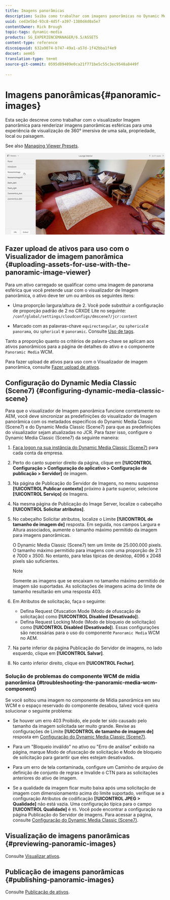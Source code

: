```yaml
---
title: Imagens panorâmicas
description: Saiba como trabalhar com imagens panorâmicas no Dynamic Media.
uuid: ced3e5bd-93c8-4d5f-a397-1380d4d0a5e7
contentOwner: Rick Brough
topic-tags: dynamic-media
products: SG_EXPERIENCEMANAGER/6.5/ASSETS
content-type: reference
discoiquuid: 632a9074-b747-49a1-a57d-1f42bba1f4e9
docset: aem65
translation-type: tm+mt
source-git-commit: 0595d89409e0ca21f771be5c55c3ec9548a8449f

---
```



# Imagens panorâmicas{#panoramic-images}

Esta seção descreve como trabalhar com o visualizador Imagem panorâmica para renderizar imagens panorâmicas esféricas para uma experiência de visualização de 360° imersiva de uma sala, propriedade, local ou paisagem.

See also [Managing Viewer Presets](/help/assets/managing-viewer-presets.md).

![panoramic-image2](assets/panoramic-image2.png)

## Fazer upload de ativos para uso com o Visualizador de imagem panorâmica {#uploading-assets-for-use-with-the-panoramic-image-viewer}

Para um ativo carregado se qualificar como uma imagem de panorama esférica que você pretende usar com o visualizador de Imagem panorâmica, o ativo deve ter um ou ambos os seguintes itens:

* Uma proporção largura/altura de 2.
Você pode substituir a configuração de proporção padrão de 2 no CRXDE Lite no seguinte:
   `/conf/global/settings/cloudconfigs/dmscene7/jcr:content`

* Marcado com as palavras-chave `equirectangular`, ou `spherical`e `panorama`, ou `spherical` e `panoramic`. Consulte [Uso de tags](/help/sites-authoring/tags.md).

Tanto a proporção quanto os critérios de palavra-chave se aplicam aos ativos panorâmicos para a página de detalhes do ativo e o componente `Panoramic Media` WCM.

Para fazer upload de ativos para uso com o Visualizador de imagem panorâmica, consulte [Fazer upload de ativos](/help/assets/managing-assets-touch-ui.md#uploading-assets).

## Configuração do Dynamic Media Classic (Scene7) {#configuring-dynamic-media-classic-scene}

Para que o visualizador de Imagem panorâmica funcione corretamente no AEM, você deve sincronizar as predefinições do visualizador de Imagem panorâmica com os metadados específicos do Dynamic Media Classic (Scene7) e do Dynamic Media Classic (Scene7) para que as predefinições do visualizador sejam atualizadas no JCR. Para fazer isso, configure o Dynamic Media Classic (Scene7) da seguinte maneira:

1. [Faça logon na sua instância do Dynamic Media Classic (Scene7)](https://www.adobe.com/marketing-cloud/experience-manager/scene7-login.html) para cada conta da empresa.

1. Perto do canto superior direito da página, clique em **[!UICONTROL Configuração > Configuração do aplicativo > Configuração de publicação > Servidor]** de imagem.
1. Na página de Publicação do Servidor de Imagens, no menu suspenso **[!UICONTROL Publicar contexto]** próximo à parte superior, selecione **[!UICONTROL Serviço]** de Imagens.

1. Na mesma página de Publicação do Image Server, localize o cabeçalho **[!UICONTROL Solicitar atributos]**.
1. No cabeçalho Solicitar atributos, localize o Limite **[!UICONTROL de tamanho de imagem de]** resposta. Em seguida, nos campos Largura e Altura associados, aumente o tamanho máximo permitido da imagem para imagens panorâmicas.

   O Dynamic Media Classic (Scene7) tem um limite de 25.000.000 pixels. O tamanho máximo permitido para imagens com uma proporção de 2:1 é 7000 x 3500. No entanto, para telas típicas de desktop, 4096 x 2048 pixels são suficientes.

   >[!NOTE]
   >
   >Somente as imagens que se encaixam no tamanho máximo permitido de imagem são suportadas. As solicitações de imagens acima do limite de tamanho resultarão em uma resposta 403.

1. Em Atributos de solicitação, faça o seguinte:

   * Defina Request Ofuscation Mode (Modo de ofuscação de solicitação) como **[!UICONTROL Disabled (Desativado]**).
   * Defina Request Locking Mode (Modo de bloqueio de solicitação) como **[!UICONTROL Disabled (Desativado]**).
   Essas configurações são necessárias para o uso do componente `Panoramic Media` WCM no AEM.

1. Na parte inferior da página Publicação do Servidor de imagens, no lado esquerdo, clique em **[!UICONTROL Salvar]**.

1. No canto inferior direito, clique em **[!UICONTROL Fechar]**.

### Solução de problemas do componente WCM de mídia panorâmica {#troubleshooting-the-panoramic-media-wcm-component}

Se você soltou uma imagem no componente de Mídia panorâmica em seu WCM e o espaço reservado do componente desabou, talvez você queira solucionar o seguinte problema:

* Se houver um erro 403 Proibido, ele pode ter sido causado pelo tamanho da imagem solicitada ser muito grande. Revise as configurações de Limite **[!UICONTROL de tamanho de imagem de]** resposta em [Configuração do Dynamic Media Classic (Scene7)](/help/assets/panoramic-images.md#configuring%20dynamic%20media%20classic%20(scene7)).

* Para um &quot;Bloqueio inválido&quot; no ativo ou &quot;Erro de análise&quot; exibido na página, marque Modo de ofuscação de solicitação e Modo de bloqueio de solicitação para garantir que eles estejam desativados.
* Para um erro de tela contaminada, configure um Caminho de arquivo de definição de conjunto de regras e Invalide o CTN para as solicitações anteriores do ativo de imagem.
* Se a qualidade da imagem ficar muito baixa após uma solicitação de imagem com dimensionamento acima do limite suportado, verifique se a configuração Atributos de codificação **[!UICONTROL JPEG > Qualidade]** não está vazia. Uma configuração típica para o campo **[!UICONTROL Qualidade]** é `95`. Você pode encontrar a configuração na página Publicação do Servidor de imagens. Para acessar a página, consulte [Configuração do Dynamic Media Classic (Scene7)](/help/assets/panoramic-images.md#configuring%20dynamic%20media%20classic%20(scene7)).

## Visualização de imagens panorâmicas {#previewing-panoramic-images}

Consulte [Visualizar ativos](/help/assets/previewing-assets.md).

## Publicação de imagens panorâmicas {#publishing-panoramic-images}

Consulte [Publicação de ativos](/help/assets/publishing-dynamicmedia-assets.md).

